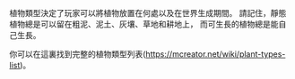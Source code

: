 植物類型決定了玩家可以將植物放置在何處以及在世界生成期間。 請記住，靜態植物總是可以留在粗泥、泥土、灰壤、草地和耕地上， 而可生長的植物總是能自己生長。

你可以在這裏找到完整的植物類型列表(https://mcreator.net/wiki/plant-types-list)。